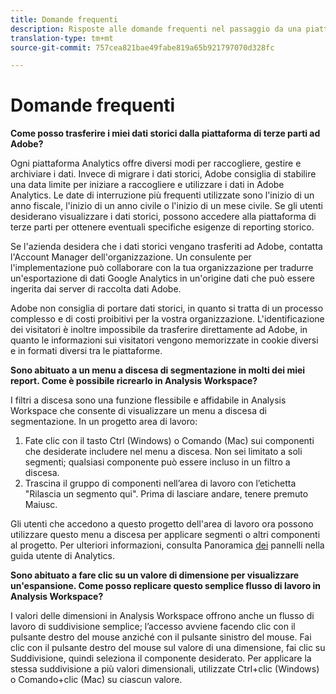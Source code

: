 ```yaml
---
title: Domande frequenti
description: Risposte alle domande frequenti nel passaggio da una piattaforma di terze parti ad Adobe.
translation-type: tm+mt
source-git-commit: 757cea821bae49fabe819a65b921797070d328fc

---
```



# Domande frequenti

**Come posso trasferire i miei dati storici dalla piattaforma di terze parti ad Adobe?**

Ogni piattaforma Analytics offre diversi modi per raccogliere, gestire e archiviare i dati. Invece di migrare i dati storici, Adobe consiglia di stabilire una data limite per iniziare a raccogliere e utilizzare i dati in Adobe Analytics. Le date di interruzione più frequenti utilizzate sono l'inizio di un anno fiscale, l'inizio di un anno civile o l'inizio di un mese civile. Se gli utenti desiderano visualizzare i dati storici, possono accedere alla piattaforma di terze parti per ottenere eventuali specifiche esigenze di reporting storico.

Se l'azienda desidera che i dati storici vengano trasferiti ad Adobe, contatta l'Account Manager dell'organizzazione. Un consulente per l'implementazione può collaborare con la tua organizzazione per tradurre un'esportazione di dati Google Analytics in un'origine dati che può essere ingerita dai server di raccolta dati Adobe.

Adobe non consiglia di portare dati storici, in quanto si tratta di un processo complesso e di costi proibitivi per la vostra organizzazione. L'identificazione dei visitatori è inoltre impossibile da trasferire direttamente ad Adobe, in quanto le informazioni sui visitatori vengono memorizzate in cookie diversi e in formati diversi tra le piattaforme.

**Sono abituato a un menu a discesa di segmentazione in molti dei miei report. Come è possibile ricrearlo in Analysis Workspace?**

I filtri a discesa sono una funzione flessibile e affidabile in Analysis Workspace che consente di visualizzare un menu a discesa di segmentazione. In un progetto area di lavoro:

1. Fate clic con il tasto Ctrl (Windows) o Comando (Mac) sui componenti che desiderate includere nel menu a discesa. Non sei limitato a soli segmenti; qualsiasi componente può essere incluso in un filtro a discesa.
2. Trascina il gruppo di componenti nell’area di lavoro con l’etichetta "Rilascia un segmento qui". Prima di lasciare andare, tenere premuto Maiusc.

Gli utenti che accedono a questo progetto dell'area di lavoro ora possono utilizzare questo menu a discesa per applicare segmenti o altri componenti al progetto. Per ulteriori informazioni, consulta Panoramica [dei](/help/analyze/analysis-workspace/c-panels/panels.md) pannelli nella guida utente di Analytics.

**Sono abituato a fare clic su un valore di dimensione per visualizzare un'espansione. Come posso replicare questo semplice flusso di lavoro in Analysis Workspace?**

I valori delle dimensioni in Analysis Workspace offrono anche un flusso di lavoro di suddivisione semplice; l’accesso avviene facendo clic con il pulsante destro del mouse anziché con il pulsante sinistro del mouse. Fai clic con il pulsante destro del mouse sul valore di una dimensione, fai clic su Suddivisione, quindi seleziona il componente desiderato. Per applicare la stessa suddivisione a più valori dimensionali, utilizzate Ctrl+clic (Windows) o Comando+clic (Mac) su ciascun valore.
